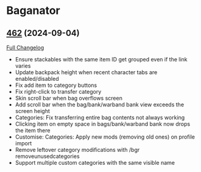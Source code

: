 # Baganator

## [462](https://github.com/Baganator/Baganator/tree/462) (2024-09-04)
[Full Changelog](https://github.com/Baganator/Baganator/compare/461...462) 

- Ensure stackables with the same item ID get grouped even if the link varies  
- Update backpack height when recent character tabs are enabled/disabled  
- Fix add item to category buttons  
- Fix right-click to transfer category  
- Skin scroll bar when bag overflows screen  
- Add scroll bar when the bag/bank/warband bank view exceeds the screen height  
- Categories: Fix transferring entire bag contents not always working  
- Clicking item on empty space in bags/bank/warband bank now drops the item there  
- Customise: Categories: Apply new mods (removing old ones) on profile import  
- Remove leftover category modifications with /bgr removeunusedcategories  
- Support multiple custom categories with the same visible name  
